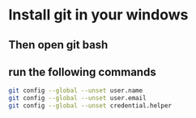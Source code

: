 # Install git in your windows

## Then open git bash 

## run the following commands 

```bash
git config --global --unset user.name
git config --global --unset user.email
git config --global --unset credential.helper
```